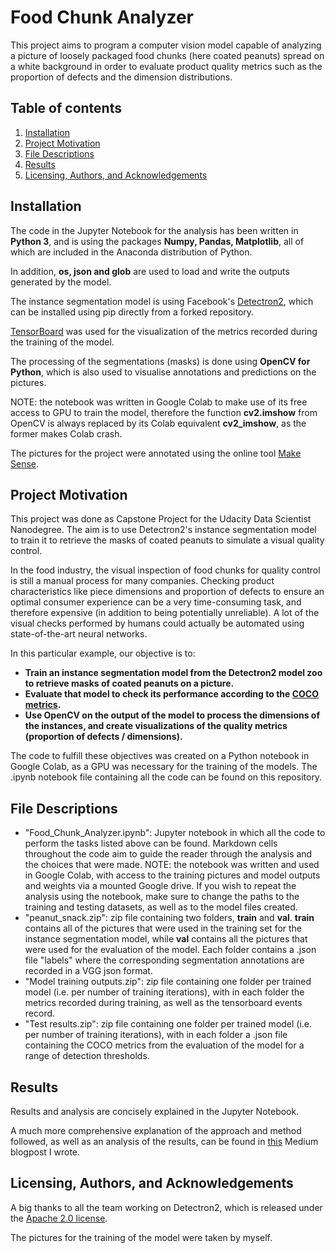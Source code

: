 # Food Chunk Analyzer

This project aims to program a computer vision model capable of analyzing a picture of loosely packaged food chunks (here coated peanuts) spread on a white background in order to evaluate product quality metrics such as the proportion of defects and the dimension distributions.


## Table of contents

1. [Installation](#installation)
2. [Project Motivation](#motivation)
3. [File Descriptions](#files)
4. [Results](#results)
5. [Licensing, Authors, and Acknowledgements](#licensing)


## Installation <a name='installation'></a>

The code in the Jupyter Notebook for the analysis has been written in **Python 3**, and is using the packages **Numpy, Pandas, Matplotlib**, all of which are included in the Anaconda distribution of Python.

In addition, **os, json and glob** are used to load and write the outputs generated by the model.

The instance segmentation model is using Facebook's [Detectron2](https://github.com/facebookresearch/detectron2), which can be installed using pip directly from a forked repository.

[TensorBoard](https://www.tensorflow.org/tensorboard) was used for the visualization of the metrics recorded during the training of the model.

The processing of the segmentations (masks) is done using **OpenCV for Python**, which is also used to visualise annotations and predictions on the pictures. 

NOTE: the notebook was written in Google Colab to make use of its free access to GPU to train the model, therefore the function **cv2.imshow** from OpenCV is always replaced by its Colab equivalent **cv2_imshow**, as the former makes Colab crash.

The pictures for the project were annotated using the online tool [Make Sense](https://www.makesense.ai/).


## Project Motivation <a name='motivation'></a>

This project was done as Capstone Project for the Udacity Data Scientist Nanodegree. The aim is to use Detectron2's instance segmentation model to train it to retrieve the masks of coated peanuts to simulate a visual quality control.

In the food industry, the visual inspection of food chunks for quality control is still a manual process for many companies. Checking product characteristics like piece dimensions and proportion of defects to ensure an optimal consumer experience can be a very time-consuming task, and therefore expensive (in addition to being potentially unreliable). A lot of the visual checks performed by humans could actually be automated using state-of-the-art neural networks.

In this particular example, our objective is to:

* **Train an instance segmentation model from the Detectron2 model zoo to retrieve masks of coated peanuts on a picture.**
* **Evaluate that model to check its performance according to the [COCO metrics](https://cocodataset.org/#detection-eval).**
* **Use OpenCV on the output of the model to process the dimensions of the instances, and create visualizations of the quality metrics (proportion of defects / dimensions).**

The code to fulfill these objectives was created on a Python notebook in Google Colab, as a GPU was necessary for the training of the models. The .ipynb notebook file containing all the code can be found on this repository.


## File Descriptions <a name='files'></a>

* "Food_Chunk_Analyzer.ipynb": Jupyter notebook in which all the code to perform the tasks listed above can be found. Markdown cells throughout the code aim to guide the reader through the analysis and the choices that were made. NOTE: the notebook was written and used in Google Colab, with access to the training pictures and model outputs and weights via a mounted Google drive. If you wish to repeat the analysis using the notebook, make sure to change the paths to the training and testing datasets, as well as to the model files created.
* "peanut_snack.zip": zip file containing two folders, **train** and **val**. **train** contains all of the pictures that were used in the training set for the instance segmentation model, while **val** contains all the pictures that were used for the evaluation of the model. Each folder contains a .json file "labels" where the corresponding segmentation annotations are recorded in a VGG json format.
* "Model training outputs.zip": zip file containing one folder per trained model (i.e. per number of training iterations), with in each folder the metrics recorded during training, as well as the tensorboard events record.
* "Test results.zip": zip file containing one folder per trained model (i.e. per number of training iterations), with in each folder a .json file containing the COCO metrics from the evaluation of the model for a range of detection thresholds. 


## Results <a name='results'></a>

Results and analysis are concisely explained in the Jupyter Notebook.

A much more comprehensive explanation of the approach and method followed, as well as an analysis of the results, can be found in [this](https://medium.com/@jackbot71/visual-quality-control-using-detectron2-479d818e4669) Medium blogpost I wrote.


## Licensing, Authors, and Acknowledgements <a name='licensing'></a>

A big thanks to all the team working on Detectron2, which is released under the [Apache 2.0 license](https://www.apache.org/licenses/LICENSE-2.0).

The pictures for the training of the model were taken by myself.
